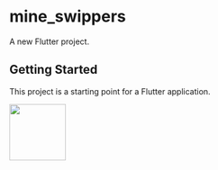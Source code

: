 # mine_swippers

A new Flutter project.

## Getting Started

This project is a starting point for a Flutter application.

<p> 
  <img src="https://user-images.githubusercontent.com/77187106/234222616-22dca420-9288-4c7f-998b-c17a4fd447a0.png" height=100 width=100/>
</p>
